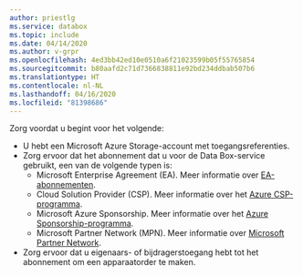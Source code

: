 ```yaml
---
author: priestlg
ms.service: databox
ms.topic: include
ms.date: 04/14/2020
ms.author: v-grpr
ms.openlocfilehash: 4ed3bb42ed10e0510a6f21023599b05f55765854
ms.sourcegitcommit: b80aafd2c71d7366838811e92bd234ddbab507b6
ms.translationtype: HT
ms.contentlocale: nl-NL
ms.lasthandoff: 04/16/2020
ms.locfileid: "81398686"
---
```

Zorg voordat u begint voor het volgende:

* U hebt een Microsoft Azure Storage-account met toegangsreferenties.
* Zorg ervoor dat het abonnement dat u voor de Data Box-service gebruikt, een van de volgende typen is:
  * Microsoft Enterprise Agreement (EA). Meer informatie over [EA-abonnementen](https://azure.microsoft.com/pricing/enterprise-agreement/).
  * Cloud Solution Provider (CSP). Meer informatie over het [Azure CSP-programma](https://docs.microsoft.com/azure/cloud-solution-provider/overview/azure-csp-overview).
  * Microsoft Azure Sponsorship. Meer informatie over het [Azure Sponsorship-programma](https://azure.microsoft.com/offers/ms-azr-0036p/).
  * Microsoft Partner Network (MPN). Meer informatie over [Microsoft Partner Network](https://partner.microsoft.com/commercial#).
* Zorg ervoor dat u eigenaars- of bijdragerstoegang hebt tot het abonnement om een apparaatorder te maken.
